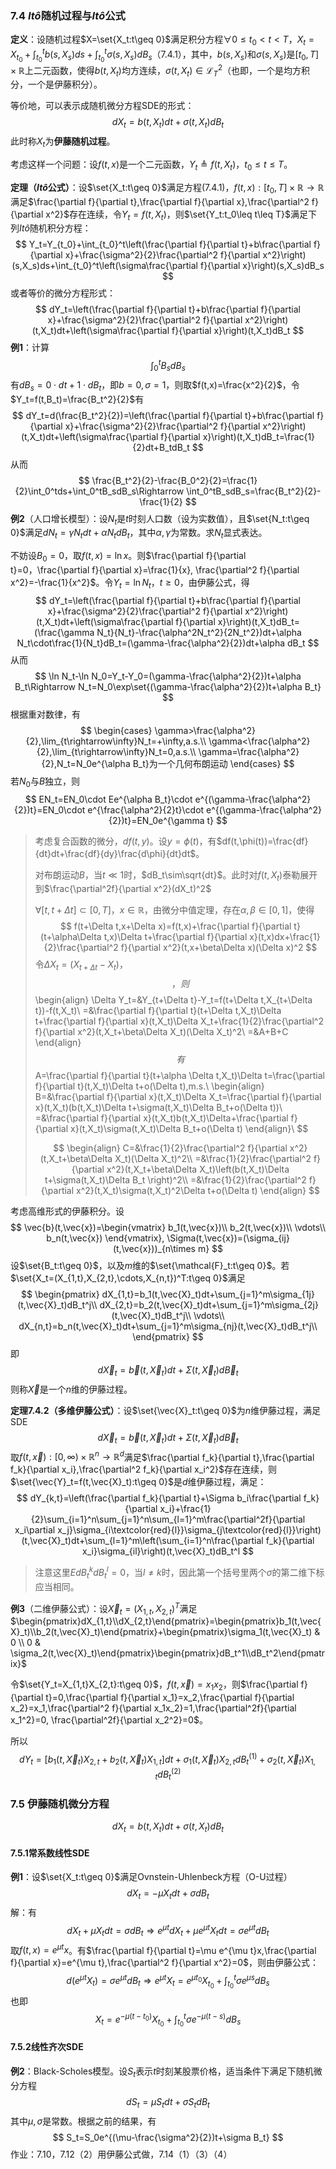 ### 7.4 $It\hat{o}$随机过程与$It\hat{o}$公式

**定义**：设随机过程$X=\set{X_t:t\geq 0}$满足积分方程$\forall 0\leq t_0<t<T$，$X_t=X_{t_0}+\int_{t_0}^tb(s,X_s)ds+\int_{t_0}^t\sigma(s,X_s)dB_s$（7.4.1），其中，$b(s,X_s)$和$\sigma(s,X_s)$是$[t_0,T]\times\mathbb{R}$上二元函数，使得$b(t,X_t)$均方连续，$\sigma(t,X_t)\in\mathcal{L}_T^2$（也即，一个是均方积分，一个是伊藤积分）。

等价地，可以表示成随机微分方程SDE的形式：
$$
dX_t=b(t,X_t)dt+\sigma(t,X_t)dB_t
$$
此时称$X_t$为**伊藤随机过程**。

考虑这样一个问题：设$f(t,x)$是一个二元函数，$Y_t\triangleq f(t,X_t)$，$t_0\leq t\leq T$。

**定理（$It\hat{o}$公式）**：设$\set{X_t:t\geq 0}$满足方程(7.4.1)，$f(t,x):[t_0,T]\times\mathbb{R}\rightarrow\mathbb{R}$满足$\frac{\partial f}{\partial t},\frac{\partial f}{\partial x},\frac{\partial^2 f}{\partial x^2}$存在连续，令$Y_t=f(t,X_t)$，则$\set{Y_t:t_0\leq t\leq T}$满足下列$It\hat{o}$随机积分方程：
$$
Y_t=Y_{t_0}+\int_{t_0}^t\left(\frac{\partial f}{\partial t}+b\frac{\partial f}{\partial x}+\frac{\sigma^2}{2}\frac{\partial^2 f}{\partial x^2}\right)(s,X_s)ds+\int_{t_0}^t\left(\sigma\frac{\partial f}{\partial x}\right)(s,X_s)dB_s
$$
或者等价的微分方程形式：
$$
dY_t=\left(\frac{\partial f}{\partial t}+b\frac{\partial f}{\partial x}+\frac{\sigma^2}{2}\frac{\partial^2 f}{\partial x^2}\right)(t,X_t)dt+\left(\sigma\frac{\partial f}{\partial x}\right)(t,X_t)dB_t
$$
**例1**：计算
$$
\int_0^tB_sdB_s
$$
有$dB_s=0\cdot dt+1\cdot dB_t$，即$b=0,\sigma=1$，则取$f(t,x)=\frac{x^2}{2}$，令$Y_t=f(t,B_t)=\frac{B_t^2}{2}$有
$$
dY_t=d(\frac{B_t^2}{2})=\left(\frac{\partial f}{\partial t}+b\frac{\partial f}{\partial x}+\frac{\sigma^2}{2}\frac{\partial^2 f}{\partial x^2}\right)(t,X_t)dt+\left(\sigma\frac{\partial f}{\partial x}\right)(t,X_t)dB_t=\frac{1}{2}dt+B_tdB_t
$$
从而
$$
\frac{B_t^2}{2}-\frac{B_0^2}{2}=\frac{1}{2}\int_0^tds+\int_0^tB_sdB_s\Rightarrow \int_0^tB_sdB_s=\frac{B_t^2}{2}-\frac{1}{2}
$$
**例2**（人口增长模型）：设$N_t$是$t$时刻人口数（设为实数值），且$\set{N_t:t\geq 0}$满足$dN_t=\gamma N_tdt+\alpha N_tdB_t$，其中$\alpha,\gamma$为常数。求$N_t$显式表达。

不妨设$B_0=0$，取$f(t,x)=\ln x$。则$\frac{\partial f}{\partial t}=0，\frac{\partial f}{\partial x}=\frac{1}{x}, \frac{\partial^2 f}{\partial x^2}=-\frac{1}{x^2}$。令$Y_t=\ln N_t$，$t\geq 0$，由伊藤公式，得
$$
dY_t=\left(\frac{\partial f}{\partial t}+b\frac{\partial f}{\partial x}+\frac{\sigma^2}{2}\frac{\partial^2 f}{\partial x^2}\right)(t,X_t)dt+\left(\sigma\frac{\partial f}{\partial x}\right)(t,X_t)dB_t=(\frac{\gamma N_t}{N_t}-\frac{\alpha^2N_t^2}{2N_t^2})dt+\alpha N_t\cdot\frac{1}{N_t}dB_t=(\gamma-\frac{\alpha^2}{2})dt+\alpha dB_t
$$
从而
$$
\ln N_t-\ln N_0=Y_t-Y_0=(\gamma-\frac{\alpha^2}{2})t+\alpha B_t\Rightarrow N_t=N_0\exp\set{(\gamma-\frac{\alpha^2}{2})t+\alpha B_t}
$$
根据重对数律，有
$$
\begin{cases}
\gamma>\frac{\alpha^2}{2},\lim_{t\rightarrow\infty}N_t=+\infty,a.s.\\
\gamma<\frac{\alpha^2}{2},\lim_{t\rightarrow\infty}N_t=0,a.s.\\
\gamma=\frac{\alpha^2}{2},N_t=N_0e^{\alpha B_t}为一个几何布朗运动
\end{cases}
$$
若$N_0$与$B$独立，则
$$
EN_t=EN_0\cdot Ee^{\alpha B_t}\cdot e^{(\gamma-\frac{\alpha^2}{2})t}=EN_0\cdot e^{\frac{\alpha^2}{2}t}\cdot e^{(\gamma-\frac{\alpha^2}{2})t}=EN_0e^{\gamma t}
$$

> 考虑复合函数的微分，$df(t,y)$。设$y=\phi(t)$，有$df(t,\phi(t))=\frac{df}{dt}dt+\frac{df}{dy}\frac{d\phi}{dt}dt$。
>
> 对布朗运动$B$，当$t\ll 1$时，$dB_t\sim\sqrt{dt}$。此时对$f(t,X_t)$泰勒展开到$\frac{\partial^2f}{\partial x^2}(dX_t)^2$
>
> $\forall [t,t+\Delta t]\subset[0,T]$，$x\in\mathbb{R}$，由微分中值定理，存在$\alpha,\beta\in[0,1]$，使得
> $$
> f(t+\Delta t,x+\Delta x)=f(t,x)+\frac{\partial f}{\partial t}(t+\alpha\Delta t,x)\Delta t+\frac{\partial f}{\partial x}(t,x)dx+\frac{1}{2}\frac{\partial^2 f}{\partial x^2}(t,x+\beta\Delta x)(\Delta x)^2
> $$
> 令$\Delta X_t=(X_{t+\Delta t}-X_t)$，$$，则
> $$
> \begin{align}
> \Delta Y_t=&Y_{t+\Delta t}-Y_t=f(t+\Delta t,X_{t+\Delta t})-f(t,X_t)\\
> =&\frac{\partial f}{\partial t}(t+\Delta t,X_t)\Delta t+\frac{\partial f}{\partial x}(t,X_t)\Delta X_t+\frac{1}{2}\frac{\partial^2 f}{\partial x^2}(t,X_t+\beta\Delta X_t)(\Delta X_t)^2\\
> =&A+B+C
> \end{align}
> $$
> 有
> $$
> A=\frac{\partial f}{\partial t}(t+\alpha \Delta t,X_t)\Delta t=\frac{\partial f}{\partial t}(t,X_t)\Delta t+o(\Delta t),m.s.\\
> \begin{align}
> B=&\frac{\partial f}{\partial x}(t,X_t)\Delta X_t=\frac{\partial f}{\partial x}(t,X_t)(b(t,X_t)\Delta t+\sigma(t,X_t)\Delta B_t+o(\Delta t))\\
> =&\frac{\partial f}{\partial x}(t,X_t)b(t,X_t)\Delta+\frac{\partial f}{\partial x}(t,X_t)\sigma(t,X_t)\Delta B_t+o(\Delta t)
> \end{align}\\
> $$
>
> $$
> \begin{align}
> C=&\frac{1}{2}\frac{\partial^2 f}{\partial x^2}(t,X_t+\beta\Delta X_t)(\Delta X_t)^2\\
> =&\frac{1}{2}\frac{\partial^2 f}{\partial x^2}(t,X_t+\beta\Delta X_t)\left(b(t,X_t)\Delta t+\sigma(t,X_t)\Delta B_t \right)^2\\
> =&\frac{1}{2}\frac{\partial^2 f}{\partial x^2}(t,X_t)\sigma(t,X_t)^2\Delta t+o(\Delta t)
> \end{align}
> $$

考虑高维形式的伊藤积分。设
$$
\vec{b}(t,\vec{x})=\begin{vmatrix}
b_1(t,\vec{x})\\
b_2(t,\vec{x})\\
\vdots\\
b_n(t,\vec{x})
\end{vmatrix},
\Sigma(t,\vec{x})=(\sigma_{ij}(t,\vec{x}))_{n\times m}
$$
设$\set{B_t:t\geq 0}$，以及$m$维的$\set{\mathcal{F}_t:t\geq 0}$。若$\set{X_t=(X_{1,t},X_{2,t},\cdots,X_{n,t})^T:t\geq 0}$满足
$$
\begin{pmatrix}
dX_{1,t}=b_1(t,\vec{X}_t)dt+\sum_{j=1}^m\sigma_{1j}(t,\vec{X}_t)dB_t^j\\
dX_{2,t}=b_2(t,\vec{X}_t)dt+\sum_{j=1}^m\sigma_{2j}(t,\vec{X}_t)dB_t^j\\
\vdots\\
dX_{n,t}=b_n(t,\vec{X}_t)dt+\sum_{j=1}^m\sigma_{nj}(t,\vec{X}_t)dB_t^j\\
\end{pmatrix}
$$
即
$$
d\vec{X}_t=\vec{b}(t,\vec{X}_t)dt+\Sigma(t,\vec{X}_t)d\vec{B}_t
$$
则称$\vec{X}$是一个$n$维的伊藤过程。

**定理7.4.2（多维伊藤公式）**：设$\set{\vec{X}_t:t\geq 0}$为$n$维伊藤过程，满足SDE
$$
d\vec{X}_t=\vec{b}(t,\vec{X}_t)dt+\Sigma(t,\vec{X}_t)d\vec{B}_t
$$
取$f(t,\vec{x}):[0,\infty)\times\mathbb{R}^n\rightarrow\mathbb{R}^d$满足$\frac{\partial f_k}{\partial t},\frac{\partial f_k}{\partial x_i},\frac{\partial^2 f_k}{\partial x_i^2}$存在连续，则$\set{\vec{Y}_t=f(t,\vec{X}_t):t\geq 0}$是$d$维伊藤过程，满足：
$$
dY_{k,t}=\left(\frac{\partial f_k}{\partial t}+\Sigma b_i\frac{\partial f_k}{\partial x_i}+\frac{1}{2}\sum_{i=1}^n\sum_{j=1}^n\sum_{l=1}^m\frac{\partial^2f}{\partial x_i\partial x_j}\sigma_{i\textcolor{red}{l}}\sigma_{j\textcolor{red}{l}}\right)(t,\vec{X}_t)dt+\sum_{l=1}^m\left(\sum_{i=1}^n\frac{\partial f_k}{\partial x_i}\sigma_{il}\right)(t,\vec{X}_t)dB_t^l
$$

> 注意这里$EdB_t^kdB_t^l=0$，当$l\neq k$时，因此第一个括号里两个$\sigma$的第二维下标应当相同。

**例3**（二维伊藤公式）：设$\vec{X}_t=(X_{1,t},X_{2,t})^T$满足$\begin{pmatrix}dX_{1,t}\\dX_{2,t}\end{pmatrix}=\begin{pmatrix}b_1(t,\vec{X}_t)\\b_2(t,\vec{X}_t)\end{pmatrix}+\begin{pmatrix}\sigma_1(t,\vec{X}_t) & 0 \\ 0 & \sigma_2(t,\vec{X}_t)\end{pmatrix}\begin{pmatrix}dB_t^1\\dB_t^2\end{pmatrix}$

令$\set{Y_t=X_{1,t}X_{2,t}:t\geq 0}$，$f(t,\vec{x})=x_1x_2$，则$\frac{\partial f}{\partial t}=0,\frac{\partial f}{\partial x_1}=x_2,\frac{\partial f}{\partial x_2}=x_1,\frac{\partial^2 f}{\partial x_1x_2}=1,\frac{\partial^2f}{\partial x_1^2}=0, \frac{\partial^2f}{\partial x_2^2}=0$。

所以
$$
dY_t=[b_1(t,\vec{X}_t)X_{2,t}+b_2(t,\vec{X}_t)X_{1,t}]dt+\sigma_1(t,\vec{X}_t)X_{2,t}dB_t^{(1)}+\sigma_2(t,\vec{X}_t)X_{1,t}dB_t^{(2)}
$$

### 7.5 伊藤随机微分方程

$$
dX_t=b(t,X_t)dt+\sigma(t,X_t)dB_t
$$

#### 7.5.1常系数线性SDE

**例1**：设$\set{X_t:t\geq 0}$满足Ovnstein-Uhlenbeck方程（O-U过程）
$$
dX_t=-\mu X_tdt+\sigma dB_t
$$
解：有
$$
dX_t+\mu X_tdt=\sigma dB_t\Rightarrow e^{\mu t}dX_t+\mu e^{\mu t}X_tdt=\sigma e^{\mu t}dB_t
$$
取$f(t,x)=e^{\mu t}x$。有$\frac{\partial f}{\partial t}=\mu e^{\mu t}x,\frac{\partial f}{\partial x}=e^{\mu t},\frac{\partial^2 f}{\partial x^2}=0$，则由伊藤公式：
$$
d(e^{\mu t}X_t)=\sigma e^{\mu t}dB_t\Rightarrow e^{\mu t}X_t=e^{\mu t_0}X_{t_0}+\int_{t_0}^t\sigma e^{\mu s}dB_s
$$
也即
$$
X_t=e^{-\mu(t-t_0)}X_{t_0}+\int_{t_0}^t\sigma e^{-\mu(t-s)}dB_s
$$

#### 7.5.2线性齐次SDE

**例2**：Black-Scholes模型。设$S_t$表示$t$时刻某股票价格，适当条件下满足下随机微分方程
$$
dS_t=\mu S_tdt+\sigma S_tdB_t
$$
其中$\mu,\sigma$是常数。根据之前的结果，有
$$
S_t=S_0e^{(\mu-\frac{\sigma^2}{2})t+\sigma B_t}
$$
作业：7.10，7.12（2）用伊藤公式做，7.14（1）（3）（4）